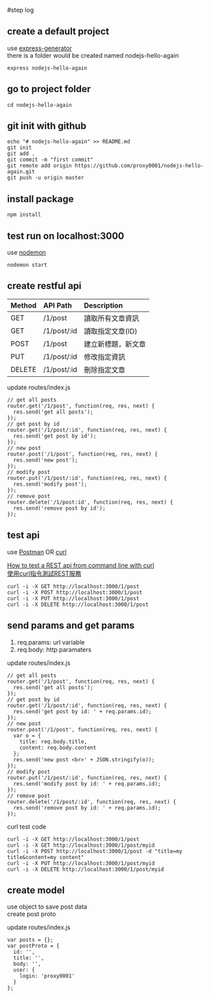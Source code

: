 #step log

## create a default project

use [express-generator](https://www.npmjs.com/package/express-generator)  
there is a folder would be created named nodejs-hello-again

<!-- code block -->
    express nodejs-hello-again

## go to project folder

<!-- code block -->    
    cd nodejs-hello-again

## git init with github

<!-- code block -->
    echo "# nodejs-hello-again" >> README.md
    git init
    git add .
    git commit -m "first commit"
    git remote add origin https://github.com/proxy0001/nodejs-hello-again.git
    git push -u origin master

## install package

<!-- code block -->
    npm install

## test run on localhost:3000
use [nodemon](https://www.npmjs.com/package/nodemon)
<!-- code block -->
    nodemon start

## create restful api

| Method | API Path | Description
|:-----|:-----|:-----
| GET | /1/post | 讀取所有文章資訊
| GET | /1/post/:id | 讀取指定文章(ID)
| POST | /1/post | 建立新標題，新文章
| PUT | /1/post/:id | 修改指定資訊
| DELETE | /1/post/:id | 刪除指定文章

update routes/index.js
<!-- code block -->
    // get all posts
    router.get('/1/post', function(req, res, next) {
      res.send('get all posts');
    });
    // get post by id
    router.get('/1/post/:id', function(req, res, next) {
      res.send('get post by id');
    });
    // new post
    router.post('/1/post', function(req, res, next) {
      res.send('new post');
    });
    // modify post
    router.put('/1/post/:id', function(req, res, next) {
      res.send('modify post');
    });
    // remove post
    router.delete('/1/post:id', function(req, res, next) {
      res.send('remove post by id');
    });
   
## test api
use [Postman](http://www.getpostman.com/) OR [curl](https://developer.apple.com/legacy/library/documentation/Darwin/Reference/ManPages/man1/curl.1.html)  

[How to test a REST api from command line with curl](http://www.codingpedia.org/ama/how-to-test-a-rest-api-from-command-line-with-curl/)  
[使用curl指令測試REST服務](http://blog.kent-chiu.com/2013/08/14/testing-rest-with-curl-command.html)

<!-- code block -->
    curl -i -X GET http://localhost:3000/1/post
    curl -i -X POST http://localhost:3000/1/post
    curl -i -X PUT http://localhost:3000/1/post
    curl -i -X DELETE http://localhost:3000/1/post

## send params and get params

1. req.params: url variable
2. req.body: http paramaters

update routes/index.js
<!-- code block -->
    // get all posts
    router.get('/1/post', function(req, res, next) {
      res.send('get all posts');
    });
    // get post by id
    router.get('/1/post/:id', function(req, res, next) {
      res.send('get post by id: ' + req.params.id);
    });
    // new post
    router.post('/1/post', function(req, res, next) {
      var o = {
        title: req.body.title,
        content: req.body.content
      };
      res.send('new post <br>' + JSON.stringify(o));
    });
    // modify post
    router.put('/1/post/:id', function(req, res, next) {
      res.send('modify post by id: ' + req.params.id);
    });
    // remove post
    router.delete('/1/post/:id', function(req, res, next) {
      res.send('remove post by id: ' + req.params.id);
    }); 

curl test code
<!-- code block -->
    curl -i -X GET http://localhost:3000/1/post
    curl -i -X GET http://localhost:3000/1/post/myid
    curl -i -X POST http://localhost:3000/1/post -d "title=my title&content=my content"
    curl -i -X PUT http://localhost:3000/1/post/myid
    curl -i -X DELETE http://localhost:3000/1/post/myid

## create model

use object to save post data  
create post proto

update routes/index.js
<!-- code block --> 
    var posts = {};
    var postProto = {
      id: '',
      title: '',
      body: '',
      user: {
        login: 'proxy0001'
      }
    };
